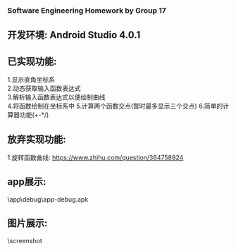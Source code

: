 ### Software Engineering Homework by Group 17
## 开发环境:  Android Studio 4.0.1

## 已实现功能:
1.显示直角坐标系  
2.动态获取输入函数表达式  
3.解析输入函数表达式以便绘制曲线  
4.将函数绘制在坐标系中
5.计算两个函数交点(暂时最多显示三个交点)
6.简单的计算器功能(+-*/)

## 放弃实现功能:
1.旋转函数曲线:	https://www.zhihu.com/question/364758924  

## app展示: 
\app\debug\app-debug.apk

## 图片展示: 
\screenshot
